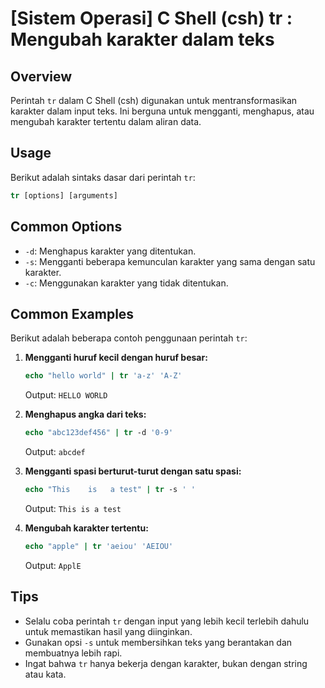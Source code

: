 # [Sistem Operasi] C Shell (csh) tr <Penggunaan setara>: Mengubah karakter dalam teks

## Overview
Perintah `tr` dalam C Shell (csh) digunakan untuk mentransformasikan karakter dalam input teks. Ini berguna untuk mengganti, menghapus, atau mengubah karakter tertentu dalam aliran data.

## Usage
Berikut adalah sintaks dasar dari perintah `tr`:

```csh
tr [options] [arguments]
```

## Common Options
- `-d`: Menghapus karakter yang ditentukan.
- `-s`: Mengganti beberapa kemunculan karakter yang sama dengan satu karakter.
- `-c`: Menggunakan karakter yang tidak ditentukan.

## Common Examples
Berikut adalah beberapa contoh penggunaan perintah `tr`:

1. **Mengganti huruf kecil dengan huruf besar:**
   ```csh
   echo "hello world" | tr 'a-z' 'A-Z'
   ```
   Output: `HELLO WORLD`

2. **Menghapus angka dari teks:**
   ```csh
   echo "abc123def456" | tr -d '0-9'
   ```
   Output: `abcdef`

3. **Mengganti spasi berturut-turut dengan satu spasi:**
   ```csh
   echo "This    is   a test" | tr -s ' '
   ```
   Output: `This is a test`

4. **Mengubah karakter tertentu:**
   ```csh
   echo "apple" | tr 'aeiou' 'AEIOU'
   ```
   Output: `ApplE`

## Tips
- Selalu coba perintah `tr` dengan input yang lebih kecil terlebih dahulu untuk memastikan hasil yang diinginkan.
- Gunakan opsi `-s` untuk membersihkan teks yang berantakan dan membuatnya lebih rapi.
- Ingat bahwa `tr` hanya bekerja dengan karakter, bukan dengan string atau kata.